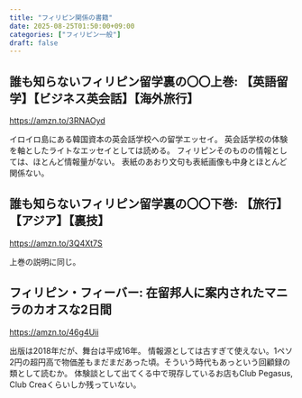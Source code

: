 ```yaml
---
title: "フィリピン関係の書籍"
date: 2025-08-25T01:50:00+09:00
categories: ["フィリピン一般"]
draft: false
---
```


## 誰も知らないフィリピン留学裏の〇〇上巻: 【英語留学】【ビジネス英会話】【海外旅行】

https://amzn.to/3RNAOyd

イロイロ島にある韓国資本の英会話学校への留学エッセイ。
英会話学校の体験を軸としたライトなエッセイとしては読める。
フィリピンそのものの情報としては、ほとんど情報量がない。
表紙のあおり文句も表紙画像も中身とほとんど関係ない。

## 誰も知らないフィリピン留学裏の〇〇下巻: 【旅行】【アジア】【裏技】

https://amzn.to/3Q4Xt7S

上巻の説明に同じ。

## フィリピン・フィーバー: 在留邦人に案内されたマニラのカオスな2日間

https://amzn.to/46g4Uii

出版は2018年だが、舞台は平成16年。
情報源としては古すぎて使えない。1ペソ2円の超円高で物価差もまだまだあった頃。そういう時代もあっという回顧録の類として読むか。
体験談として出てくる中で現存しているお店もClub Pegasus, Club Creaくらいしか残っていない。
